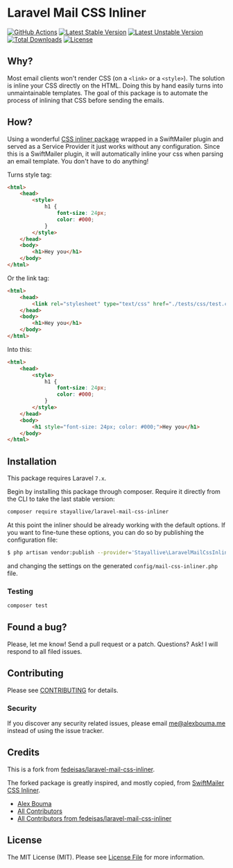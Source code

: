 # Laravel Mail CSS Inliner

[![GitHub Actions](https://github.com/stayallive/laravel-mail-css-inliner/workflows/CI/badge.svg)](https://github.com/stayallive/laravel-mail-css-inliner/actions)
[![Latest Stable Version](https://poser.pugx.org/stayallive/laravel-mail-css-inliner/v/stable.png)](https://packagist.org/packages/stayallive/laravel-mail-css-inliner)
[![Latest Unstable Version](https://poser.pugx.org/stayallive/laravel-mail-css-inliner/v/unstable.png)](https://packagist.org/packages/stayallive/laravel-mail-css-inliner)
[![Total Downloads](https://poser.pugx.org/stayallive/laravel-mail-css-inliner/downloads.png)](https://packagist.org/packages/stayallive/laravel-mail-css-inliner)
[![License](https://poser.pugx.org/stayallive/laravel-mail-css-inliner/license.png)](https://packagist.org/packages/stayallive/laravel-mail-css-inliner)

## Why?

Most email clients won't render CSS (on a `<link>` or a `<style>`). The solution is inline your CSS directly on the HTML. 
Doing this by hand easily turns into unmaintainable templates. The goal of this package is to automate the process of inlining that CSS before sending the emails.

## How?

Using a wonderful [CSS inliner package](https://github.com/tijsverkoyen/CssToInlineStyles) wrapped in a SwiftMailer plugin and served as a Service Provider it just works without any configuration.
Since this is a SwiftMailer plugin, it will automatically inline your css when parsing an email template. You don't have to do anything!

Turns style tag:
```html
<html>
    <head>
        <style>
            h1 {
                font-size: 24px;
                color: #000;
            }
        </style>
    </head>
    <body>
        <h1>Hey you</h1>
    </body>
</html>
```

Or the link tag:
```html
<html>
    <head>
        <link rel="stylesheet" type="text/css" href="./tests/css/test.css">
    </head>
    <body>
        <h1>Hey you</h1>
    </body>
</html>
```

Into this:
```html
<html>
    <head>
        <style>
            h1 {
                font-size: 24px;
                color: #000;
            }
        </style>
    </head>
    <body>
        <h1 style="font-size: 24px; color: #000;">Hey you</h1>
    </body>
</html>
```

## Installation

This package requires Laravel `7.x`.

Begin by installing this package through composer. Require it directly from the CLI to take the last stable version:
```bash
composer require stayallive/laravel-mail-css-inliner
```

At this point the inliner should be already working with the default options. If you want to fine-tune these options, you can do so by publishing the configuration file:
```bash
$ php artisan vendor:publish --provider='Stayallive\LaravelMailCssInliner\ServiceProvider'
```
and changing the settings on the generated `config/mail-css-inliner.php` file.

### Testing

``` bash
composer test
```

## Found a bug?

Please, let me know! Send a pull request or a patch. Questions? Ask! I will respond to all filed issues.

## Contributing

Please see [CONTRIBUTING](CONTRIBUTING.md) for details.

### Security

If you discover any security related issues, please email me@alexbouma.me instead of using the issue tracker.

## Credits

This is a fork from [fedeisas/laravel-mail-css-inliner](https://github.com/fedeisas/laravel-mail-css-inliner).

The forked package is greatly inspired, and mostly copied, from [SwiftMailer CSS Inliner](https://github.com/OpenBuildings/swiftmailer-css-inliner).

- [Alex Bouma](https://github.com/stayallive)
- [All Contributors](../../contributors)
- [All Contributors from fedeisas/laravel-mail-css-inliner](https://github.com/fedeisas/laravel-mail-css-inliner/graphs/contributors)

## License

The MIT License (MIT). Please see [License File](LICENSE.md) for more information.
